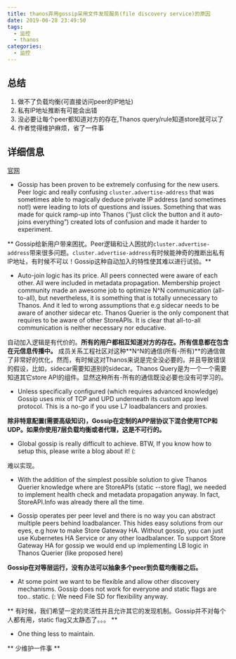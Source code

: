 ```yaml
---
title: thanos弃用gossip采用文件发现服务(file discovery service)的原因
date: 2019-06-28 23:49:50
tags:
  - 监控
  - thanos
categories:
  - 监控
---
```


## 总结
1. 做不了负载均衡(可直接访问peer的IP地址)
2. 私有IP地址推断有可能会出错
3. 没必要让每个peer都知道对方的存在,Thanos query/rule知道store就可以了
4. 作者觉得维护麻烦，省了一件事

## 详细信息
[官网](https://thanos.io/proposals/201809_gossip-removal.md/)
* Gossip has been proven to be extremely confusing for the new users. Peer logic and really confusing `cluster.advertise-address` that was sometimes able to magically deduce private IP address (and sometimes not!) were leading to lots of questions and issues. Something that was made for quick ramp-up into Thanos (“just click the button and it auto-joins everything”) created lots of confusion and made it harder to experiment. 

** Gossip给新用户带来困扰。Peer逻辑和让人困扰的`cluster.advertise-address`带来很多问题。`cluster.advertise-address`有时候能神奇的推断出私有IP地址，有时候不可以！Gossip这种自动加入的特性使其难以进行试验。**

* Auto-join logic has its price. All peers connected were aware of each other. All were included in metadata propagation. Membership project community made an awesome job to optimize N^N communication (all-to-all), but nevertheless, it is something that is totally unnecessary to Thanos. And it led to wrong assumptions that e.g sidecar needs to be aware of another sidecar etc. Thanos Querier is the only component that requires to be aware of other StoreAPIs. It is clear that all-to-all communication is neither necessary nor educative. 

自动加入逻辑是有代价的。**所有的用户都相互知道对方的存在。所有信息都在包含在元信息传播中。** 成员关系工程社区对这种**N^N的通信(所有-所有)**的通信做了非常好的优化，然而，有时候这对Thanos来说是完全没必要的。并且导致错误的假设，比如，sidecar需要知道别的sidecar。Thanos Query是为一个一个需要知道其它store API的组件。显然这种所有-所有的通信既没必要也没有可学习的。

* Unless specifically configured (which requires advanced knowledge) Gossip uses mix of TCP and UPD underneath its custom app level protocol. This is a no-go if you use L7 loadbalancers and proxies. 

**除非特意配置(需要高级知识)，Gossip在定制的APP层协议下混合使用TCP和UDP。如果你使用7层负载均衡或者代理，这是不可行的。**

* Global gossip is really difficult to achieve. BTW, If you know how to setup this, please write a blog about it! (: 

难以实现。

* With the addition of the simplest possible solution to give Thanos Querier knowledge where are StoreAPIs (static --store flag), we needed to implement health check and metadata propagation anyway. In fact, StoreAPI.Info was already there all the time. 


* Gossip operates per peer level and there is no way you can abstract multiple peers behind loadbalancer. This hides easy solutions from our eyes, e.g how to make Store Gateway HA. Without gossip, you can just use Kubernetes HA Service or any other loadbalancer. To support Store Gateway HA for gossip we would end up implementing LB logic in Thanos Querier (like proposed here) 

**Gossip在对等层运行，没有办法可以抽象多个peer到负载均衡器之后。**

* At some point we want to be flexible and allow other discovery mechanisms. Gossip does not work for everyone and static flags are too.. static. (: We need File SD for flexibility anyway. 

** 有时候，我们希望一定的灵活性并且允许其它的发现机制。Gossip并不对每个人都有用，static flag又太静态了。。。 **

* One thing less to maintain.

** 少维护一件事 **




